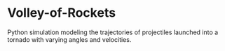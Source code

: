 # Volley-of-Rockets
Python simulation modeling the trajectories of projectiles launched into a tornado with varying angles and velocities.
